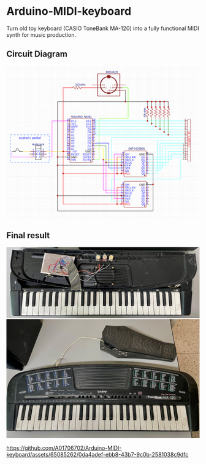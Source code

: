 # Arduino-MIDI-keyboard

Turn old toy keyboard (CASIO ToneBank MA-120) into a fully functional MIDI synth for music production.

## Circuit Diagram
![state machine](midi_circuit.png)

## Final result
![state machine](final_result.jpg)
![state machine](finalfinal.jpg)


https://github.com/A01706702/Arduino-MIDI-keyboard/assets/65085262/0da4adef-ebb8-43b7-9c0b-2581038c9dfc

